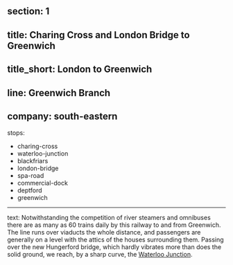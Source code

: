 ﻿section: 1
----
title: Charing Cross and London Bridge to Greenwich
----
title_short: London to Greenwich
----
line: Greenwich Branch
----
company: south-eastern
----
stops:
- charing-cross
- waterloo-junction
- blackfriars
- london-bridge
- spa-road
- commercial-dock
- deptford
- greenwich
----
text: Notwithstanding the competition of river steamers and omnibuses there are as many as 60 trains daily by this railway to and from Greenwich. The line runs over viaducts the whole distance, and passengers are generally on a level with the attics of the houses surrounding them. Passing over the new Hungerford bridge, which hardly vibrates more than does the solid ground, we reach, by a sharp curve, the [Waterloo Junction](/stations/waterloo-junction).
